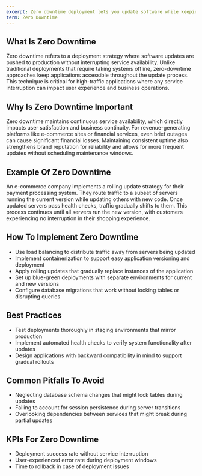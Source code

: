 ```yaml
---
excerpt: Zero downtime deployment lets you update software while keeping services running without interrupting users.
term: Zero Downtime
---
```

## What Is Zero Downtime

Zero downtime refers to a deployment strategy where software updates are pushed to production without interrupting service availability. Unlike traditional deployments that require taking systems offline, zero-downtime approaches keep applications accessible throughout the update process. This technique is critical for high-traffic applications where any service interruption can impact user experience and business operations.

## Why Is Zero Downtime Important

Zero downtime maintains continuous service availability, which directly impacts user satisfaction and business continuity. For revenue-generating platforms like e-commerce sites or financial services, even brief outages can cause significant financial losses. Maintaining consistent uptime also strengthens brand reputation for reliability and allows for more frequent updates without scheduling maintenance windows.

## Example Of Zero Downtime

An e-commerce company implements a rolling update strategy for their payment processing system. They route traffic to a subset of servers running the current version while updating others with new code. Once updated servers pass health checks, traffic gradually shifts to them. This process continues until all servers run the new version, with customers experiencing no interruption in their shopping experience.

## How To Implement Zero Downtime

- Use load balancing to distribute traffic away from servers being updated
- Implement containerization to support easy application versioning and deployment
- Apply rolling updates that gradually replace instances of the application
- Set up blue-green deployments with separate environments for current and new versions
- Configure database migrations that work without locking tables or disrupting queries

## Best Practices

- Test deployments thoroughly in staging environments that mirror production
- Implement automated health checks to verify system functionality after updates
- Design applications with backward compatibility in mind to support gradual rollouts

## Common Pitfalls To Avoid

- Neglecting database schema changes that might lock tables during updates
- Failing to account for session persistence during server transitions
- Overlooking dependencies between services that might break during partial updates

## KPIs For Zero Downtime

- Deployment success rate without service interruption
- User-experienced error rate during deployment windows
- Time to rollback in case of deployment issues